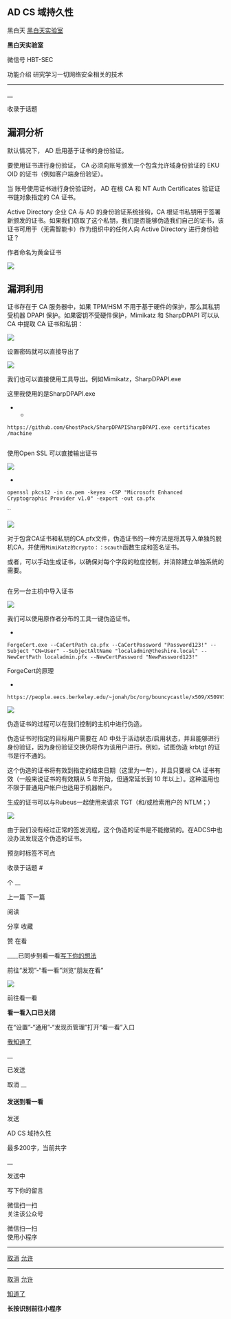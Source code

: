 ##  AD CS 域持久性

黑白天  [ 黑白天实验室 ](javascript:void\(0\);)

**黑白天实验室** ![]()

微信号 HBT-SEC

功能介绍 研究学习一切网络安全相关的技术

____

__

收录于话题

## 漏洞分析

默认情况下， AD 启用基于证书的身份验证。

  

要使用证书进行身份验证， CA 必须向账号颁发一个包含允许域身份验证的 EKU OID 的证书（例如客户端身份验证）。

当 账号使用证书进行身份验证时， AD 在根 CA 和 NT Auth Certificates 验证证书链对象指定的 CA 证书。

  

Active Directory 企业 CA 与 AD 的身份验证系统挂钩，CA
根证书私钥用于签署新颁发的证书。如果我们窃取了这个私钥，我们是否能够伪造我们自己的证书，该证书可用于（无需智能卡）作为组织中的任何人向 Active
Directory 进行身份验证？  

  

作者命名为黄金证书

  

![](https://gitee.com/fuli009/images/raw/master/public/20210806200106.png)

## 漏洞利用

证书存在于 CA 服务器中，如果 TPM/HSM 不用于基于硬件的保护，那么其私钥受机器 DPAPI 保护。如果密钥不受硬件保护，Mimikatz 和
SharpDPAPI 可以从 CA 中提取 CA 证书和私钥：

  

![](https://gitee.com/fuli009/images/raw/master/public/20210806200109.png)

设置密码就可以直接导出了

  

![](https://gitee.com/fuli009/images/raw/master/public/20210806200110.png)

我们也可以直接使用工具导出。例如Mimikatz，SharpDPAPI.exe

这里我使用的是SharpDPAPI.exe

  *   * 

    
    
    https://github.com/GhostPack/SharpDPAPISharpDPAPI.exe certificates /machine

![]()

  

使用Open SSL 可以直接输出证书

  

![](https://gitee.com/fuli009/images/raw/master/public/20210806200111.png)

  * 

    
    
    openssl pkcs12 -in ca.pem -keyex -CSP "Microsoft Enhanced  Cryptographic Provider v1.0" -export -out ca.pfx

``  

![](https://gitee.com/fuli009/images/raw/master/public/20210806200113.png)

  

对于包含CA证书和私钥的CA.pfx文件，伪造证书的一种方法是将其导入单独的脱机CA，并使用`MimiKatz的crypto：：scauth`函数生成和签名证书。

或者，可以手动生成证书，以确保对每个字段的粒度控制，并消除建立单独系统的需要。

  

![]()

  

在另一台主机中导入证书

![](https://gitee.com/fuli009/images/raw/master/public/20210806200114.png)

我们可以使用原作者分布的工具一键伪造证书。

  * 

    
    
    ForgeCert.exe --CaCertPath ca.pfx --CaCertPassword "Password123!" --Subject "CN=User" --SubjectAltName "localadmin@theshire.local" --NewCertPath localadmin.pfx --NewCertPassword "NewPassword123!"

  

ForgeCert的原理

  * 

    
    
    https://people.eecs.berkeley.edu/~jonah/bc/org/bouncycastle/x509/X509V3CertificateGenerator.html

![](https://gitee.com/fuli009/images/raw/master/public/20210806200115.png)

伪造证书的过程可以在我们控制的主机中进行伪造。

  

伪造证书时指定的目标用户需要在 AD 中处于活动状态/启用状态，并且能够进行身份验证，因为身份验证交换仍将作为该用户进行。例如，试图伪造 krbtgt
的证书是行不通的。

这个伪造的证书将有效到指定的结束日期（这里为一年），并且只要根 CA 证书有效（一般来说证书的有效期从 5 年开始，但通常延长到 10
年以上）。这种滥用也不限于普通用户帐户也适用于机器帐户。

  

生成的证书可以与Rubeus一起使用来请求 TGT（和/或检索用户的 NTLM；）

![](https://gitee.com/fuli009/images/raw/master/public/20210806200116.png)

由于我们没有经过正常的签发流程，这个伪造的证书是不能撤销的。在ADCS中也没办法发现这个伪造的证书。

  

  

预览时标签不可点

收录于话题 #

个 __

上一篇 下一篇

阅读

分享 收藏

赞 在看

____已同步到看一看[写下你的想法](javascript:;)

前往“发现”-“看一看”浏览“朋友在看”

![](//res.wx.qq.com/mmbizwap/zh_CN/htmledition/images/pic/appmsg/pic_like_comment55871f.png)

前往看一看

**看一看入口已关闭**

在“设置”-“通用”-“发现页管理”打开“看一看”入口

[我知道了](javascript:;)

__

已发送

取消 __

####  发送到看一看

发送

AD CS 域持久性

最多200字，当前共字

__

发送中

写下你的留言

微信扫一扫  
关注该公众号

微信扫一扫  
使用小程序

****

[取消](javascript:void\(0\);) [允许](javascript:void\(0\);)

****

[取消](javascript:void\(0\);) [允许](javascript:void\(0\);)

[知道了](javascript:;)

**长按识别前往小程序**

![]()

